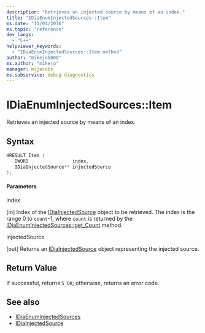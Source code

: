 ```yaml
---
description: "Retrieves an injected source by means of an index."
title: "IDiaEnumInjectedSources::Item"
ms.date: "11/04/2016"
ms.topic: "reference"
dev_langs:
  - "C++"
helpviewer_keywords:
  - "IDiaEnumInjectedSources::Item method"
author: "mikejo5000"
ms.author: "mikejo"
manager: mijacobs
ms.subservice: debug-diagnostics
---
```

# IDiaEnumInjectedSources::Item

Retrieves an injected source by means of an index.

## Syntax

```C++
HRESULT Item ( 
   DWORD                index,
   IDiaInjectedSource** injectedSource
);
```

#### Parameters
 index

[in] Index of the [IDiaInjectedSource](../../debugger/debug-interface-access/idiainjectedsource.md) object to be retrieved. The index is the range 0 to `count`-1, where `count` is returned by the [IDiaEnumInjectedSources::get_Count](../../debugger/debug-interface-access/idiaenuminjectedsources-get-count.md) method.

 injectedSource

[out] Returns an [IDiaInjectedSource](../../debugger/debug-interface-access/idiainjectedsource.md) object representing the injected source.

## Return Value
 If successful, returns `S_OK`; otherwise, returns an error code.

## See also
- [IDiaEnumInjectedSources](../../debugger/debug-interface-access/idiaenuminjectedsources.md)
- [IDiaInjectedSource](../../debugger/debug-interface-access/idiainjectedsource.md)
